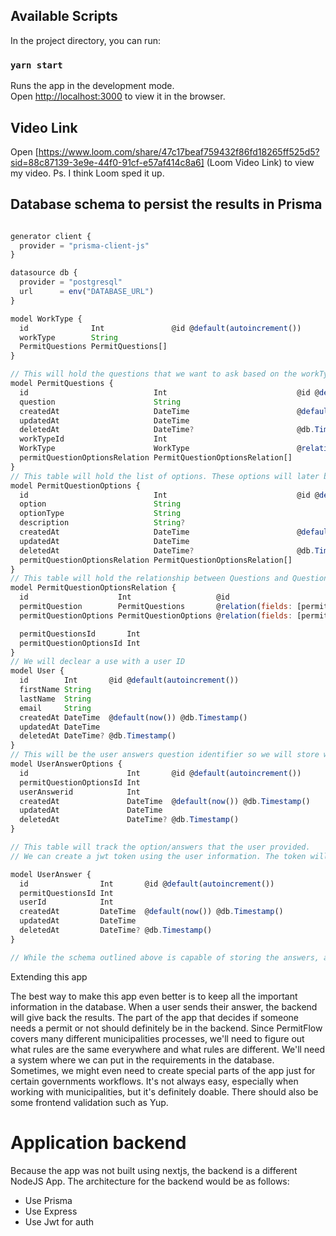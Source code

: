 ## Available Scripts

In the project directory, you can run:

### `yarn start`

Runs the app in the development mode.\
Open [http://localhost:3000](http://localhost:3000) to view it in the browser.

## Video Link

Open [https://www.loom.com/share/47c17beaf759432f86fd18265ff525d5?sid=88c87139-3e9e-44f0-91cf-e57af414c8a6] (Loom Video Link) to view my video. Ps. I think Loom sped it up.

## Database schema to persist the results in Prisma

```javascript

generator client {
  provider = "prisma-client-js"
}

datasource db {
  provider = "postgresql"
  url      = env("DATABASE_URL")
}

model WorkType {
  id              Int               @id @default(autoincrement())
  workType        String
  PermitQuestions PermitQuestions[]
}

// This will hold the questions that we want to ask based on the workType
model PermitQuestions {
  id                            Int                             @id @default(autoincrement())
  question                      String
  createdAt                     DateTime                        @default(now()) @db.Timestamp()
  updatedAt                     DateTime
  deletedAt                     DateTime?                       @db.Timestamp()
  workTypeId                    Int
  WorkType                      WorkType                        @relation(fields: [workTypeId], references: [id])
  permitQuestionOptionsRelation PermitQuestionOptionsRelation[]
}
// This table will hold the list of options. These options will later be associated with PermitQuestions
model PermitQuestionOptions {
  id                            Int                             @id @default(autoincrement())
  option                        String
  optionType                    String
  description                   String?
  createdAt                     DateTime                        @default(now()) @db.Timestamp()
  updatedAt                     DateTime
  deletedAt                     DateTime?                       @db.Timestamp()
  permitQuestionOptionsRelation PermitQuestionOptionsRelation[]
}
// This table will hold the relationship between Questions and Question Options
model PermitQuestionOptionsRelation {
  id                    Int                   @id
  permitQuestion        PermitQuestions       @relation(fields: [permitQuestionsId], references: [id])
  permitQuestionOptions PermitQuestionOptions @relation(fields: [permitQuestionOptionsId], references: [id])

  permitQuestionsId       Int
  permitQuestionOptionsId Int
}
// We will declear a use with a user ID
model User {
  id        Int       @id @default(autoincrement())
  firstName String
  lastName  String
  email     String
  createdAt DateTime  @default(now()) @db.Timestamp()
  updatedAt DateTime
  deletedAt DateTime? @db.Timestamp()
}
// This will be the user answers question identifier so we will store what question the user is answering
model UserAnswerOptions {
  id                      Int       @id @default(autoincrement())
  permitQuestionOptionsId Int
  userAnswerid            Int
  createdAt               DateTime  @default(now()) @db.Timestamp()
  updatedAt               DateTime
  deletedAt               DateTime? @db.Timestamp()
}

// This table will track the option/answers that the user provided.
// We can create a jwt token using the user information. The token will then be used on the frontend.

model UserAnswer {
  id                Int       @id @default(autoincrement())
  permitQuestionsId Int
  userId            Int
  createdAt         DateTime  @default(now()) @db.Timestamp()
  updatedAt         DateTime
  deletedAt         DateTime? @db.Timestamp()
}

// While the schema outlined above is capable of storing the answers, an alternative approach is to utilize a JSONB column to store both the answers and their associated text. However, employing this method may introduce data redundancy, which is generally not ideal.


```

Extending this app

The best way to make this app even better is to keep all the important information in the database. When a user sends their answer, the backend will give back the results. The part of the app that decides if someone needs a permit or not should definitely be in the backend. Since PermitFlow covers many different municipalities processes, we'll need to figure out what rules are the same everywhere and what rules are different. We'll need a system where we can put in the requirements in the database. Sometimes, we might even need to create special parts of the app just for certain governments workflows. It's not always easy, especially when working with municipalities, but it's definitely doable. There should also be some frontend validation such as Yup.

# Application backend

Because the app was not built using nextjs, the backend is a different NodeJS App. The architecture for the backend would be as follows:

- Use Prisma
- Use Express
- Use Jwt for auth
